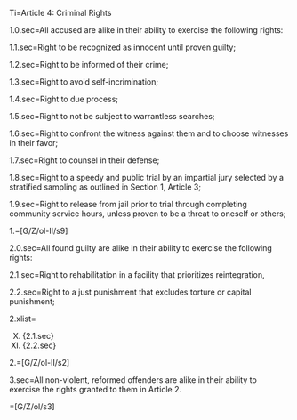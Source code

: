 Ti=Article 4: Criminal Rights

1.0.sec=All accused are alike in their ability to exercise the following rights:

1.1.sec=Right to be recognized as innocent until proven guilty;

1.2.sec=Right to be informed of their crime;

1.3.sec=Right to avoid self-incrimination;

1.4.sec=Right to due process;

1.5.sec=Right to not be subject to warrantless searches;

1.6.sec=Right to confront the witness against them and to choose witnesses in their favor;

1.7.sec=Right to counsel in their defense;

1.8.sec=Right to a speedy and public trial by an impartial jury selected by a stratified sampling as outlined in Section 1, Article 3;

1.9.sec=Right to release from jail prior to trial through completing community service hours, unless proven to be a threat to oneself or others;

1.=[G/Z/ol-II/s9]

2.0.sec=All found guilty are alike in their ability to exercise the following rights:

2.1.sec=Right to rehabilitation in a facility that prioritizes reintegration,

2.2.sec=Right to a just punishment that excludes torture or capital punishment;

2.xlist=<ol type="I" start="10"><li>{2.1.sec}<li>{2.2.sec}</ol>

2.=[G/Z/ol-II/s2]

3.sec=All non-violent, reformed offenders are alike in their ability to exercise the rights granted to them in Article 2.

=[G/Z/ol/s3]
